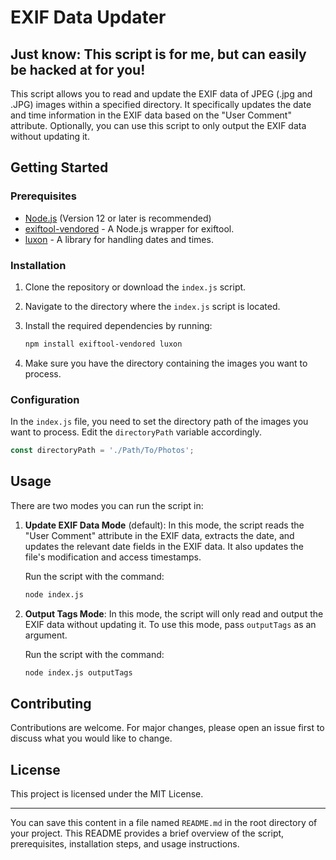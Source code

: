 # EXIF Data Updater

## Just know: This script is for me, but can easily be hacked at for you!

This script allows you to read and update the EXIF data of JPEG (.jpg and .JPG) images within a specified directory. It specifically updates the date and time information in the EXIF data based on the "User Comment" attribute. Optionally, you can use this script to only output the EXIF data without updating it.

## Getting Started

### Prerequisites

- [Node.js](https://nodejs.org/en/download/) (Version 12 or later is recommended)
- [exiftool-vendored](https://www.npmjs.com/package/exiftool-vendored) - A Node.js wrapper for exiftool.
- [luxon](https://www.npmjs.com/package/luxon) - A library for handling dates and times.

### Installation

1. Clone the repository or download the `index.js` script.

2. Navigate to the directory where the `index.js` script is located.

3. Install the required dependencies by running:

    ```sh
    npm install exiftool-vendored luxon
    ```

4. Make sure you have the directory containing the images you want to process.

### Configuration

In the `index.js` file, you need to set the directory path of the images you want to process. Edit the `directoryPath` variable accordingly.

```javascript
const directoryPath = './Path/To/Photos';
```

## Usage

There are two modes you can run the script in:

1. **Update EXIF Data Mode** (default): In this mode, the script reads the "User Comment" attribute in the EXIF data, extracts the date, and updates the relevant date fields in the EXIF data. It also updates the file's modification and access timestamps.

    Run the script with the command:

    ```sh
    node index.js
    ```

2. **Output Tags Mode**: In this mode, the script will only read and output the EXIF data without updating it. To use this mode, pass `outputTags` as an argument.

    Run the script with the command:

    ```sh
    node index.js outputTags
    ```

## Contributing

Contributions are welcome. For major changes, please open an issue first to discuss what you would like to change.

## License

This project is licensed under the MIT License.

---

You can save this content in a file named `README.md` in the root directory of your project. This README provides a brief overview of the script, prerequisites, installation steps, and usage instructions.